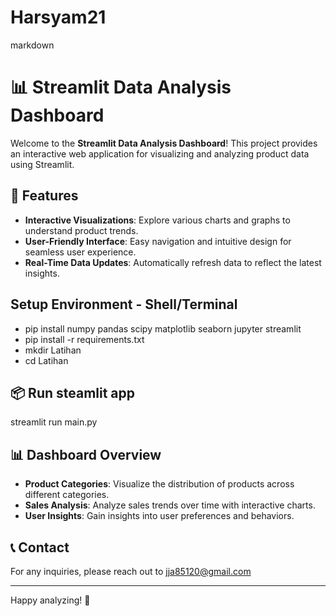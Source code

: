 # Harsyam21
markdown

# 📊 Streamlit Data Analysis Dashboard

Welcome to the **Streamlit Data Analysis Dashboard**! This project provides an interactive web application for visualizing and analyzing product data using Streamlit.

## 🚀 Features

- **Interactive Visualizations**: Explore various charts and graphs to understand product trends.
- **User-Friendly Interface**: Easy navigation and intuitive design for seamless user experience.
- **Real-Time Data Updates**: Automatically refresh data to reflect the latest insights.

## Setup Environment - Shell/Terminal

- pip install numpy pandas scipy matplotlib seaborn jupyter streamlit
- pip install -r requirements.txt
- mkdir Latihan
- cd Latihan

## 📦 Run steamlit app

streamlit run main.py

## 📊 Dashboard Overview

- **Product Categories**: Visualize the distribution of products across different categories.
- **Sales Analysis**: Analyze sales trends over time with interactive charts.
- **User Insights**: Gain insights into user preferences and behaviors.

## 📞 Contact

For any inquiries, please reach out to jja85120@gmail.com

---

Happy analyzing! 🎉
